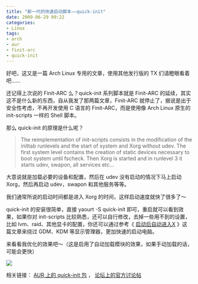 ```yaml
---
title: "新一代的快速启动脚本——quick-init"
date: 2009-06-29 09:22
categories:
- Linux
tags:
- arch
- aur
- finit-arc
- quick-init
---
```


好吧，这又是一篇 Arch Linux 专用的文章，使用其他发行版的 TX
们请瞪眼看着吧……

还记得上次说的 Finit-ARC 么？quick-init 系列脚本就是 Finit-ARC
的延续，其实这不是什么新的东西，自从我发了那两篇文章，Finit-ARC
就停止了，据说是出于安全性考虑，不再开发使用 C 语言的
Finit-ARC，而是使用像 Arch Linux 原生的 init-scripts 一样的 Shell 脚本。

那么 quick-init 的原理是什么呢？

> The reimplementation of init-scripts consists in the modification of
> the inittab runlevels and the start of system and Xorg without udev.
> The first system level contains the creation of static devices
> necessary to boot system until fscheck. Then Xorg is started and in
> runlevel 3 it starts udev, swapon, all services etc…

大意说就是加载必要的设备和配置，然后在 udev 没有启动的情况下马上启动
Xorg，然后再启动 udev，swapon 和其他服务等等。

我们通常所说的启动时间都是进入 Xorg 的时间，这样启动速度就快了很多了～

quick-init 的安装很简单，直接 yaourt -S quick-init
即可，重启就可以看到效果，如果你对 init-scripts
比较熟悉，还可以自行修改，去掉一些用不到的设置，比如
lvm、raid、其他显卡的配置，你还可以通过参考《
[启动后自动进入X](http://wiki.archlinux.org/index.php/启动后自动进入X_(简体中文))
》这篇文章来绕过 GDM、KDM 等显示管理器，更加快速的启动电脑。

来看看我优化的效果吧～（这是启用了自动加载模块的效果，如果手动加载的话，可能会更快）

![](http://lh3.ggpht.com/_6pI9N0iQzXE/SkiHBHyGC7I/AAAAAAAAAZ0/7Iw2Rr-xOhM/bootchart.png?imgmax=800)

相关链接： [AUR 上的 quick-init
包](http://aur.archlinux.org/packages.php?ID=25563) ，
[论坛上的官方讨论帖](http://aur.archlinux.org/packages.php?ID=25563)

